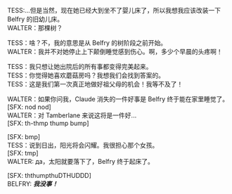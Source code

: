 TESS:...但是当然，现在她已经大到坐不了婴儿床了，所以我想我应该改装一下 Belfry 的旧幼儿床。  
WALTER：那棵树？  

TESS：啥？不，我的意思是从 Belfry 的树阶段之前开始。  
WALTER：我并不对她停止上下颠倒睡觉感到伤心。啊，多少个早晨的头疼啊！  

TESS：我只想让她出院后的所有事都变得完美起来。  
TESS：你觉得她喜欢蘑菇房吗？我想我们会找到答案的。  
TESS：这是我们第一次真正地做好祖父母的机会！我等不及了！  

WALTER：如果你问我，Claude 消失的一件好事是 Belfry 终于能在家里睡觉了。  
[SFX: nod nod]  
WALTER：对 Tamberlane 来说这将是一件好...  
[SFX: th-thmp thump bump]  

[SFX: bmp]  
TESS：说到日出，阳光将会闪耀。我很担心那个女孩。  
[SFX: tmp]  
WALTER: да，太阳就要落下了，Belfry 终于起床了。  

[SFX: ththumpthuDTHUDDD]  
BELFRY: ***我没事！***  
